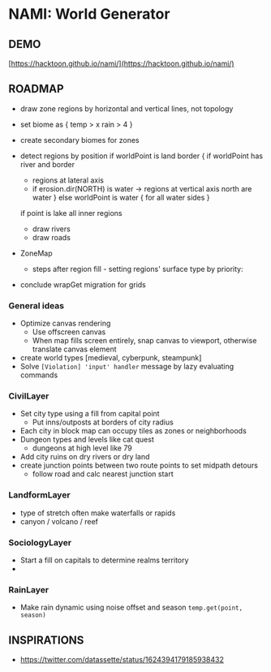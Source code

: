 # NAMI: World Generator

## DEMO

[https://hacktoon.github.io/nami/](https://hacktoon.github.io/nami/)


## ROADMAP
- draw zone regions by horizontal and vertical lines, not topology
- set biome as {
    temp > x
    rain > 4
  }
- create secondary biomes for zones

- detect regions by position
if worldPoint is land border {
  if worldPoint has river and border
    - regions at lateral axis
    - if erosion.dir(NORTH) is water -> regions at vertical axis north are water
} else worldPoint is water {
  for all water sides
}


  if point is lake
    all inner regions


  - draw rivers
  - draw roads
- ZoneMap
  - steps after region fill - setting regions' surface type by priority:
- conclude wrapGet migration for grids


### General ideas
- Optimize canvas rendering
	- Use offscreen canvas
	- When map fills screen entirely, snap canvas to viewport,
    	otherwise translate canvas element
- create world types [medieval, cyberpunk, steampunk]
- Solve `[Violation] 'input' handler` message by lazy evaluating commands


### CivilLayer
- Set city type using a fill from capital point
  - Put inns/outposts at borders of city radius
- Each city in block map can occupy tiles as zones or neighborhoods
- Dungeon types and levels like cat quest
  - dungeons at high level like 79
- Add city ruins on dry rivers or dry land
- create junction points between two route points to set midpath detours
  - follow road and calc nearest junction start


### LandformLayer
  - type of stretch often make waterfalls or rapids
  - canyon / volcano / reef


### SociologyLayer
- Start a fill on capitals to determine realms territory
-


### RainLayer
- Make rain dynamic using noise offset and season `temp.get(point, season)`


## INSPIRATIONS
- https://twitter.com/datassette/status/1624394179185938432

